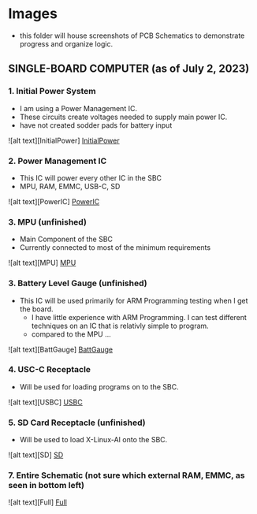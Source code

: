 # **Images**

- this folder will house screenshots of PCB Schematics to demonstrate progress and organize logic. 

## SINGLE-BOARD COMPUTER (as of July 2, 2023)
### 1. Initial Power System
- I am using a Power Management IC. 
- These circuits create voltages needed to supply main power IC. 
- have not created sodder pads for battery input 

![alt text][InitialPower]
[InitialPower](PCBs/SchematicImages/Images/Batt2PowerIC.png "Battery->PowerIC")


### 2. Power Management IC
- This IC will power every other IC in the SBC
- MPU, RAM, EMMC, USB-C, SD
  
![alt text][PowerIC]
[PowerIC](PCBs/SchematicImages/Images/PowerManagementIC.png "Power Management IC")


### 3. MPU (unfinished)
- Main Component of the SBC
- Currently connected to most of the minimum requirements

![alt text][MPU]
[MPU](PCBs/SchematicImages/Images/MPU.png "MPU")


### 3. Battery Level Gauge (unfinished)
- This IC will be used primarily for ARM Programming testing when I get the board. 
  - I have little experience with ARM Programming. I can test different techniques on an IC that is relativly simple to program. 
  - compared to the MPU ... 

![alt text][BattGauge]
[BattGauge](PCBs/SchematicImages/Images/BatteryGaugeIC.png "Battery Gauge IC")



### 4. USC-C Receptacle
- Will be used for loading programs on to the SBC. 

![alt text][USBC]
[USBC](PCBs/SchematicImages/Images/USBC.png "USB-C Receptacle")



### 5. SD Card Receptacle (unfinished)
- Will be used to load X-Linux-AI onto the SBC. 

![alt text][SD]
[SD](PCBs/SchematicImages/Images/SD.png "SD Card Receptacle")

### 7. Entire Schematic (not sure which external RAM, EMMC, as seen in bottom left)

![alt text][Full]
[Full](PCBs/SchematicImages/Images/Full7.2.23.png "Full Schematic Image")
